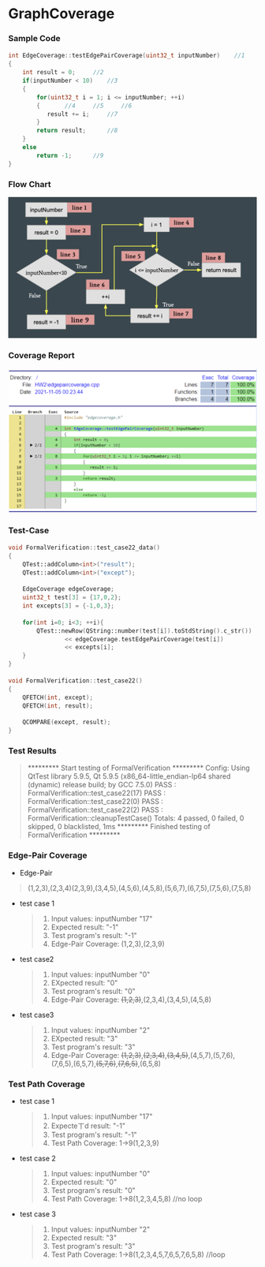 # GraphCoverage

### Sample Code
```c++
int EdgeCoverage::testEdgePairCoverage(uint32_t inputNumber)	//1
{
    int result = 0;		//2
    if(inputNumber < 10)	//3
    {
        for(uint32_t i = 1; i <= inputNumber; ++i)
        {		//4		//5		//6
           result += i;		//7
        }
        return result;		//8
    }
    else
        return -1;		//9
}
```

### Flow Chart
![](../../HW1/pics/GraphCoverage.png)

### Coverage Report
![](./pics/CoverageReport.png)

### Test-Case
```c++
void FormalVerification::test_case22_data()
{
    QTest::addColumn<int>("result");
    QTest::addColumn<int>("except");

    EdgeCoverage edgeCoverage;
    uint32_t test[3] = {17,0,2};
    int excepts[3] = {-1,0,3};

    for(int i=0; i<3; ++i){
        QTest::newRow(QString::number(test[i]).toStdString().c_str())
                << edgeCoverage.testEdgePairCoverage(test[i])
                << excepts[i];
    }
}

void FormalVerification::test_case22()
{
    QFETCH(int, except);
    QFETCH(int, result);

    QCOMPARE(except, result);
}
```
### Test Results
>********* Start testing of FormalVerification *********
Config: Using QtTest library 5.9.5, Qt 5.9.5 (x86_64-little_endian-lp64 shared (dynamic) release build; by GCC 7.5.0)
PASS   : FormalVerification::test_case22(17)
PASS   : FormalVerification::test_case22(0)
PASS   : FormalVerification::test_case22(2)
PASS   : FormalVerification::cleanupTestCase()
Totals: 4 passed, 0 failed, 0 skipped, 0 blacklisted, 1ms
********* Finished testing of FormalVerification *********

### Edge-Pair Coverage
* Edge-Pair
> (1,2,3),(2,3,4)(2,3,9),(3,4,5),(4,5,6),(4,5,8),(5,6,7),(6,7,5),(7,5,6),(7,5,8)    
* test case 1
    >1. Input values: inputNumber "17" 
    >2. Expected result: "-1"
    >3. Test program's result: "-1"
    >4. Edge-Pair Coverage: (1,2,3),(2,3,9)
* test case2
    >1. Input values: inputNumber "0" 
    >2. EXpected result: "0"
    >3. Test program's result: "0"
    >4. Edge-Pair Coverage: ~~(1,2,3)~~,(2,3,4),(3,4,5),(4,5,8)
*  test case3
    >1. Input values: inputNumber "2" 
    >2. EXpected result: "3"
    >3. Test program's result: "3"
    >4. Edge-Pair Coverage: ~~(1,2,3)~~,~~(2,3,4)~~,~~(3,4,5)~~,(4,5,7),(5,7,6),(7,6,5),(6,5,7),~~(5,7,6)~~,~~(7,6,5)~~,(6,5,8)

### Test Path Coverage
* test case 1
    >1. Input values: inputNumber "17"
    >2. Expecteㄒd result: "-1"
    >3. Test program's result: "-1"
    >4. Test Path Coverage: 1->9(1,2,3,9)
* test case 2
    >1. Input values: inputNumber "0"
    >2. Expected result: "0"
    >3. Test program's result: "0"
    >4. Test Path Coverage: 1->8(1,2,3,4,5,8)	//no loop
* test case 3
    >1. Input values: inputNumber "2"
    >2. Expected result: "3"
    >3. Test program's result: "3"
    >4. Test Path Coverage: 1->8(1,2,3,4,5,7,6,5,7,6,5,8)	//loop
